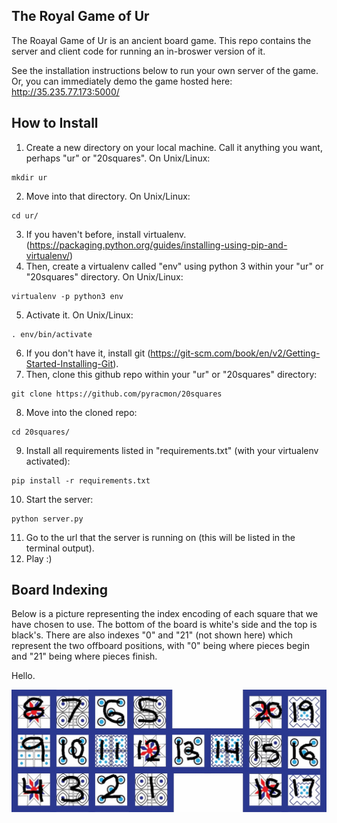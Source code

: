 The Royal Game of Ur
--------------------

The Roayal Game of Ur is an ancient board game. This repo contains the server and client code for running an in-broswer version of it.

See the installation instructions below to run your own server of the game. Or, you can immediately demo the game hosted here: http://35.235.77.173:5000/

How to Install
--------------
1. Create a new directory on your local machine. Call it anything you want, perhaps "ur" or "20squares". On Unix/Linux:
```
mkdir ur
```
2. Move into that directory. On Unix/Linux:
```
cd ur/
```
3. If you haven't before, install virtualenv. (https://packaging.python.org/guides/installing-using-pip-and-virtualenv/)
4. Then, create a virtualenv called "env" using python 3 within your "ur" or "20squares" directory. On Unix/Linux:
```
virtualenv -p python3 env
```
5. Activate it. On Unix/Linux:
```
. env/bin/activate
```
6. If you don't have it, install git (https://git-scm.com/book/en/v2/Getting-Started-Installing-Git).
7. Then, clone this github repo within your "ur" or "20squares" directory:
```
git clone https://github.com/pyracmon/20squares
```
8. Move into the cloned repo:
```
cd 20squares/
```
9. Install all requirements listed in "requirements.txt" (with your virtualenv activated):
```
pip install -r requirements.txt
```
10. Start the server:
```
python server.py
```
11. Go to the url that the server is running on (this will be listed in the terminal output).
12. Play :)

Board Indexing
--------------
Below is a picture representing the index encoding of each square that we have chosen to use. The bottom of the board is white's side and the top is black's. There are also indexes "0" and "21" (not shown here) which represent the two offboard positions, with "0" being where pieces begin and "21" being where pieces finish.

Hello.

![alt text](/images/ur-board-indexes.gif?raw=true)
